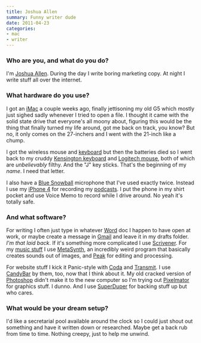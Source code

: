 ```yaml
---
title: Joshua Allen
summary: Funny writer dude
date: 2011-04-23
categories:
- mac
- writer
---
```


### Who are you, and what do you do?

I'm [Joshua Allen](http://www.fireland.com/ "Joshua's website."). During the day I write boring marketing copy. At night I write stuff all over the internet.

### What hardware do you use?

I got an [iMac][] a couple weeks ago, finally jettisoning my old G5 which mostly just sighed sadly whenever I tried to open a file. I thought it came with the solid state drive that everyone's all moony about, figuring this would be the thing that finally turned my life around, got me back on track, you know? But no, it only comes on the 27-inchers and I went with the 21-inch like a chump.

I got the wireless mouse and [keyboard][] but then the batteries died so I went back to my cruddy [Kensington keyboard][slimtype-mac] and [Logitech mouse][optical-mouse], both of which are _unbelievably_ filthy. And the "J" key sticks. That's the beginning of my _name_. I need that letter.

I also have a [Blue Snowball][snowball] microphone that I've used exactly twice. Instead I use my [iPhone 4][iphone-4] for recording my [podcasts](http://itunes.apple.com/podcast/the-fireland-podcast/id305591514 "Joshua's Fireland podcast on iTunes."). I put the phone in my shirt pocket and use Voice Memo to record while I drive around. No yeah it's totally safe.

### And what software?

For writing I often just type in whatever [Word][] doc I happen to have open at work, or maybe create a message in [Gmail][] and leave it in my drafts folder. _I'm that laid back_. If it's something more complicated I use [Scrivener][]. For my [music stuff](http://www.fireland.com/orifex "Joshua's music.") I use [MetaSynth][], an incredibly weird program that basically creates sounds out of images, and [Peak][] for editing and processing.

For website stuff I kick it Panic-style with [Coda][] and [Transmit][]. I use [CandyBar][] by them, too, now that I think about it. My old cracked version of [Photoshop][] didn't make it to the new computer so I'm trying out [Pixelmator][] for graphics stuff. I dunno. And I use [SuperDuper][] for backing stuff up but who cares.

### What would be your dream setup?

I'd like a secretarial pool available around the clock so I could just shout out something and have it written down or researched. Maybe get a back rub from time to time. Nothing creepy, just to help me unwind.

[candybar]: https://panic.com/blog/candybar-mountain-lion-and-beyond/ "Software for changing the default icons in Mac OS X."
[coda]: https://panic.com/coda/ "A single-window HTML/web tool for the Mac."
[gmail]: https://mail.google.com/mail/ "Web-based email."
[imac]: https://www.apple.com/imac/ "An all-in-one computer."
[iphone-4]: https://en.wikipedia.org/wiki/IPhone_4 "A smartphone."
[keyboard]: https://www.apple.com/keyboard/ "The keyboard."
[metasynth]: http://www.uisoftware.com/MetaSynth/index.php "Unique audio creation software for the Mac."
[optical-mouse]: http://reviews.logitech.com/7061/344/logitech-optical-mouse-reviews/reviews.htm "A simple mouse."
[peak]: https://www.pcworld.com/article/157969/article.html "A music creation and editing tool."
[photoshop]: https://www.adobe.com/products/photoshop.html "A bitmap image editor."
[pixelmator]: https://www.pixelmator.com/mac/ "An image editor for the Mac."
[scrivener]: http://literatureandlatte.com/scrivener.php "A Mac text editor aimed at writers."
[slimtype-mac]: https://www.cnet.com/products/kensington-slimtype-keyboard-mac/ "A USB keyboard."
[snowball]: http://bluemic.com/snowball/ "A USB microphone."
[superduper]: http://shirt-pocket.com/SuperDuper/SuperDuperDescription.html "An excellent Mac backup/cloning application."
[transmit]: https://panic.com/transmit/ "An FTP/SFTP client for the Mac."
[word]: https://products.office.com/en-us/word "A document editor."
